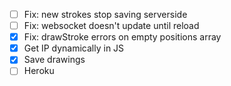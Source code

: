 - [ ] Fix: new strokes stop saving serverside
- [ ] Fix: websocket doesn't update until reload
- [x] Fix: drawStroke errors on empty positions array
- [x] Get IP dynamically in JS
- [x] Save drawings
- [ ] Heroku